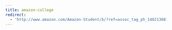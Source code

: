 ```yaml
---
title: amazon-college
redirect:
  - 'http://www.amazon.com/Amazon-Student/b/?ref=assoc_tag_ph_1402130811706&_encoding=UTF8&camp=1789&creative=9325&linkCode=pf4&node=668781011&tag=mediunma0d-20&linkId=44CDBNI3E6MKFQ2X'
---
```

